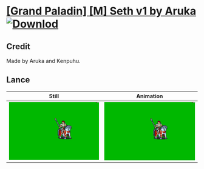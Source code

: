 # [\[Grand Paladin\] \[M\] Seth v1 by Aruka](./) [![Downlod](https://img.shields.io/badge/Download--red?style=social&logo=github)](https://minhaskamal.github.io/DownGit/#/home?url=https://github.com/Klokinator/FE-Repo/tree/main/Battle%20Animations%2FMounted%20-%20Cavs%2C%20Paladins%2C%20Rangers%2F%5BGrand%20Paladin%5D%20%5BM%5D%20Seth%20v1%20by%20Aruka%2F2.%20Lance)

## Credit

Made by Aruka and Kenpuhu.

## Lance

| Still | Animation |
| :---: | :-------: |
| ![Lance still](./Lance_000.png) | ![Lance animation](./Lance.gif) |
